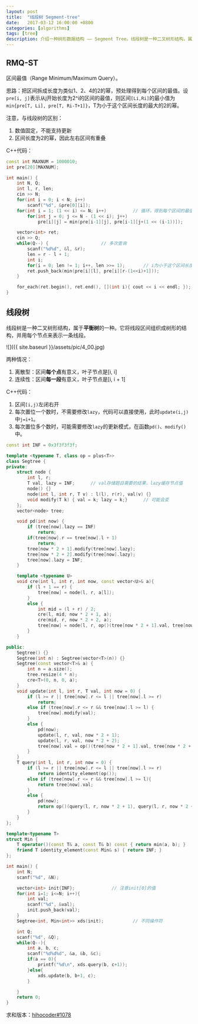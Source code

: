```yaml
---
layout: post
title:  "线段树 Segment-tree"
date:   2017-03-12 16:00:00 +0800
categories: [algorithms]
tags: [tree]
description: 介绍一种树形数据结构 —— Segment Tree。线段树是一种二叉树形结构，属于**平衡树**的一种。它将线段区间组织成树形的结构，并用每个节点来表示一条线段。
---
```


## RMQ-ST
区间最值（Range Minimum/Maximum Query）。

思路：把区间拆成长度为类似1、2、4的2的幂，预处理得到每个区间的最值。设`pre[i, j]`表示从j开始长度为2^i的区间的最值，则区间`[Li,Ri]`的最小值为`min{pre[T, Li], pre[T, Ri-T+1]}`，T为小于这个区间长度的最大的2的幂。

注意，与线段树的区别：
1. 数值固定，不能支持更新
2. 区间长度为2的幂，因此左右区间有重叠

C++代码：
~~~cpp
const int MAXNUM = 1000010;
int pre[20][MAXNUM];

int main() {
    int N, Q;
    int l, r, len;
    cin >> N;
    for(int i = 0; i < N; i++)
        scanf("%d", &pre[0][i]);
    for(int i = 1; (1 << i) <= N; i++)			// 循环，得到每个区间的最值
        for(int j = 0; j <= N - (1 << i); j++)
            pre[i][j] = min(pre[i-1][j], pre[i-1][j+(1 << (i-1))]);

    vector<int> ret;
    cin >> Q;
    while(Q--) {					// 多次查询
        scanf("%d%d", &l, &r);
        len = r - l + 1;
        int i;
        for(i = 0; len != 1; i++, len >>= 1);		// i为小于这个区间长度的最大的2的幂
        ret.push_back(min(pre[i][l], pre[i][r-(1<<i)+1]));
    }

    for_each(ret.begin(), ret.end(), [](int i){ cout << i << endl; });
}
~~~

## 线段树

线段树是一种二叉树形结构，属于**平衡树**的一种。它将线段区间组织成树形的结构，并用每个节点来表示一条线段。

![]({{ site.baseurl }}/assets/pic/4_00.jpg)

两种情况：
1. 离散型：区间**每个点**有意义，叶子节点是[i, i]
2. 连续性：区间**每一段**有意义，叶子节点是[i, i + 1]

C++代码：
1. 区间`[i,j)`左闭右开
2. 每次置位一个数时，不需要修改`lazy`，代码可以直接使用，此时`update(i,j)`中`j=i+1`。
3. 每次置位多个数时，可能需要修改`lazy`的更新模式，在函数`pd()`、`modify()`中。

~~~cpp
const int INF = 0x3f3f3f3f;

template <typename T, class op = plus<T>>
class Segtree {
private:
    struct node {
        int l, r;
        T val, lazy = INF;	    // val存储题目需要的结果，lazy缓存节点值
        node() {}
        node(int l, int r, T v) : l(l), r(r), val(v) {}
        void modify(T k) { val = k; lazy = k;}		// 可能会变
    };
    vector<node> tree;

    void pd(int now) {
        if (tree[now].lazy == INF)
            return;
        if(tree[now].r == tree[now].l + 1)
            return;
        tree[now * 2 + 1].modify(tree[now].lazy);
        tree[now * 2 + 2].modify(tree[now].lazy);
        tree[now].lazy = INF;
    }

    template <typename U>
    void cre(int l, int r, int now, const vector<U>& a){
        if (l + 1 == r) {
            tree[now] = node(l, r, a[l]);
        }
        else {
            int mid = (l + r) / 2;
            cre(l, mid, now * 2 + 1, a);
            cre(mid, r, now * 2 + 2, a);
            tree[now] = node(l, r, op()(tree[now * 2 + 1].val, tree[now * 2 + 2].val));
        }
    }

public:
    Segtree() {}
    Segtree(int n) : Segtree(vector<T>(n)) {}
    Segtree(const vector<T>& a) {
        int n = a.size();
        tree.resize(4 * n);
        cre<T>(0, n, 0, a);
    }
    void update(int l, int r, T val, int now = 0) {
        if (l >= r || tree[now].r <= l || tree[now].l >= r)
            return;
        else if (tree[now].r <= r && tree[now].l >= l) {
            tree[now].modify(val);
        }
        else {
            pd(now);
            update(l, r, val, now * 2 + 1);
            update(l, r, val, now * 2 + 2);
            tree[now].val = op()(tree[now * 2 + 1].val, tree[now * 2 + 2].val);
        }
    }
    T query(int l, int r, int now = 0) {
        if (l >= r || tree[now].r <= l || tree[now].l >= r)
            return identity_element(op());
        else if (tree[now].r <= r && tree[now].l >= l){
            return tree[now].val;
        }
        else {
            pd(now);
            return op()(query(l, r, now * 2 + 1), query(l, r, now * 2 + 2));
        }
    }
};

template<typename T>
struct Min {
    T operator()(const T& a, const T& b) const { return min(a, b); }
    friend T identity_element(const Min& s) { return INF; }
};

int main() {
    int N;
    scanf("%d", &N);

    vector<int> init{INF};				// 注意init[0]的值
    for(int i=1; i<=N; i++){
        int val;
        scanf("%d", &val);
        init.push_back(val);
    }
    Segtree<int, Min<int>> xds(init);			// 不同操作符

    int Q;
    scanf("%d", &Q);
    while(Q--){
        int a, b, c;
        scanf("%d%d%d", &a, &b, &c);
        if(a == 0){
            printf("%d\n", xds.query(b, c+1));
        }else{
            xds.update(b, b+1, c);
        }

    }
    return 0;
}
~~~

求和版本：[hihocoder#1078](http://hihocoder.com/problemset/solution/1262169)

